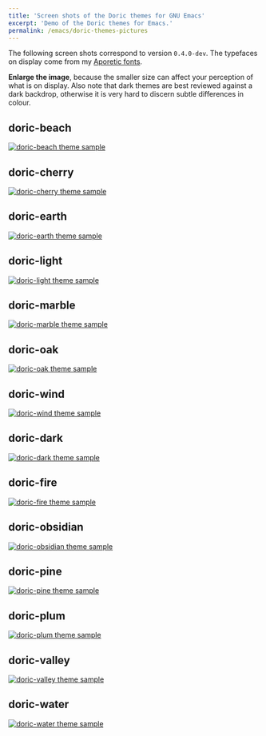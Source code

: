 ```yaml
---
title: 'Screen shots of the Doric themes for GNU Emacs'
excerpt: 'Demo of the Doric themes for Emacs.'
permalink: /emacs/doric-themes-pictures
---
```


The following screen shots correspond to version `0.4.0-dev`. The
typefaces on display come from my [Aporetic fonts](https://github.com/protesilaos/aporetic).

**Enlarge the image**, because the smaller size can affect your
perception of what is on display.  Also note that dark themes are best
reviewed against a dark backdrop, otherwise it is very hard to discern
subtle differences in colour.

## doric-beach

<a href="{{'/assets/images/doric/doric-beach.png' | absolute_url }}"><img alt="doric-beach theme sample" src="{{'/assets/images/doric/doric-beach.png' | absolute_url }}"/></a>

## doric-cherry

<a href="{{'/assets/images/doric/doric-cherry.png' | absolute_url }}"><img alt="doric-cherry theme sample" src="{{'/assets/images/doric/doric-cherry.png' | absolute_url }}"/></a>

## doric-earth

<a href="{{'/assets/images/doric/doric-earth.png' | absolute_url }}"><img alt="doric-earth theme sample" src="{{'/assets/images/doric/doric-earth.png' | absolute_url }}"/></a>

## doric-light

<a href="{{'/assets/images/doric/doric-light.png' | absolute_url }}"><img alt="doric-light theme sample" src="{{'/assets/images/doric/doric-light.png' | absolute_url }}"/></a>

## doric-marble

<a href="{{'/assets/images/doric/doric-marble.png' | absolute_url }}"><img alt="doric-marble theme sample" src="{{'/assets/images/doric/doric-marble.png' | absolute_url }}"/></a>

## doric-oak

<a href="{{'/assets/images/doric/doric-oak.png' | absolute_url }}"><img alt="doric-oak theme sample" src="{{'/assets/images/doric/doric-oak.png' | absolute_url }}"/></a>

## doric-wind

<a href="{{'/assets/images/doric/doric-wind.png' | absolute_url }}"><img alt="doric-wind theme sample" src="{{'/assets/images/doric/doric-wind.png' | absolute_url }}"/></a>

## doric-dark

<a href="{{'/assets/images/doric/doric-dark.png' | absolute_url }}"><img alt="doric-dark theme sample" src="{{'/assets/images/doric/doric-dark.png' | absolute_url }}"/></a>

## doric-fire

<a href="{{'/assets/images/doric/doric-fire.png' | absolute_url }}"><img alt="doric-fire theme sample" src="{{'/assets/images/doric/doric-fire.png' | absolute_url }}"/></a>

## doric-obsidian

<a href="{{'/assets/images/doric/doric-obsidian.png' | absolute_url }}"><img alt="doric-obsidian theme sample" src="{{'/assets/images/doric/doric-obsidian.png' | absolute_url }}"/></a>

## doric-pine

<a href="{{'/assets/images/doric/doric-pine.png' | absolute_url }}"><img alt="doric-pine theme sample" src="{{'/assets/images/doric/doric-pine.png' | absolute_url }}"/></a>

## doric-plum

<a href="{{'/assets/images/doric/doric-plum.png' | absolute_url }}"><img alt="doric-plum theme sample" src="{{'/assets/images/doric/doric-plum.png' | absolute_url }}"/></a>

## doric-valley

<a href="{{'/assets/images/doric/doric-valley.png' | absolute_url }}"><img alt="doric-valley theme sample" src="{{'/assets/images/doric/doric-valley.png' | absolute_url }}"/></a>

## doric-water

<a href="{{'/assets/images/doric/doric-water.png' | absolute_url }}"><img alt="doric-water theme sample" src="{{'/assets/images/doric/doric-water.png' | absolute_url }}"/></a>
